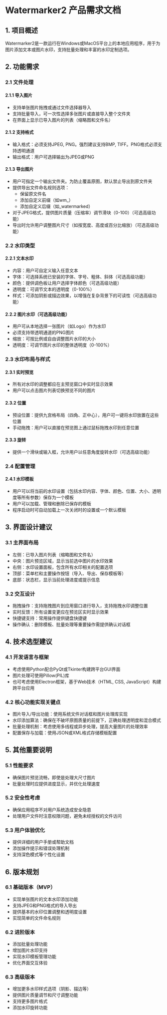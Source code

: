 # Watermarker2 产品需求文档

## 1. 项目概述
Watermarker2是一款运行在Windows或MacOS平台上的本地应用程序，用于为图片添加文本或图片水印，支持批量处理和丰富的水印定制选项。

## 2. 功能需求

### 2.1 文件处理
#### 2.1.1 导入图片
- 支持单张图片拖拽或通过文件选择器导入
- 支持批量导入，可一次性选择多张图片或直接导入整个文件夹
- 在界面上显示已导入图片的列表（缩略图和文件名）

#### 2.1.2 支持格式
- 输入格式：必须支持JPEG, PNG。强烈建议支持BMP, TIFF。PNG格式必须支持透明通道
- 输出格式：用户可选择输出为JPEG或PNG

#### 2.1.3 导出图片
- 用户可指定一个输出文件夹。为防止覆盖原图，默认禁止导出到原文件夹
- 提供导出文件命名规则选项：
  - 保留原文件名
  - 添加自定义前缀（如wm_）
  - 添加自定义后缀（如_watermarked）
- 对于JPEG格式，提供图片质量（压缩率）调节滑块（0-100）（可选高级功能）
- 导出时允许用户调整图片尺寸（如按宽度、高度或百分比缩放）（可选高级功能）

### 2.2 水印类型
#### 2.2.1 文本水印
- 内容：用户可自定义输入任意文本
- 字体：可选择系统已安装的字体、字号、粗体、斜体（可选高级功能）
- 颜色：提供调色板让用户选择字体颜色（可选高级功能）
- 透明度：可调节文本的透明度（0-100%）
- 样式：可添加阴影或描边效果，以增强在复杂背景下的可读性（可选高级功能）

#### 2.2.2 图片水印（可选高级功能）
- 用户可从本地选择一张图片（如Logo）作为水印
- 必须支持带透明通道的PNG图片
- 缩放：可按比例或自由调整图片水印的大小
- 透明度：可调节图片水印的整体透明度（0-100%）

### 2.3 水印布局与样式
#### 2.3.1 实时预览
- 所有对水印的调整都应在主预览窗口中实时显示效果
- 用户可以点击图片列表切换预览不同的图片

#### 2.3.2 位置
- 预设位置：提供九宫格布局（四角、正中心），用户可一键将水印放置在这些位置
- 手动拖拽：用户可以直接在预览图上通过鼠标拖拽水印到任意位置

#### 2.3.3 旋转
- 提供一个滑块或输入框，允许用户以任意角度旋转水印（可选高级功能）

### 2.4 配置管理
#### 2.4.1 水印模板
- 用户可以将当前的水印设置（包括水印内容、字体、颜色、位置、大小、透明度等所有参数）保存为一个模板
- 用户可以加载、管理和删除已保存的模板
- 程序启动时可自动加载上一次关闭时的设置或一个默认模板

## 3. 界面设计建议

### 3.1 主界面布局
- 左侧：已导入图片列表（缩略图和文件名）
- 中央：图片预览区域，显示当前选中图片的水印效果
- 右侧：水印设置面板，包含所有水印相关的配置选项
- 顶部：菜单栏和主要操作按钮（导入、导出、保存模板等）
- 底部：状态栏，显示当前处理进度或提示信息

### 3.2 交互设计
- 拖拽操作：支持拖拽图片到应用窗口进行导入，支持拖拽水印调整位置
- 实时反馈：所有设置变更应在预览区实时显示效果
- 快捷键支持：常用操作提供键盘快捷键
- 操作确认：删除模板、批量处理等重要操作需提供确认对话框

## 4. 技术选型建议

### 4.1 开发语言与框架
- 考虑使用Python配合PyQt或Tkinter构建跨平台GUI界面
- 图片处理可使用Pillow(PIL)库
- 也可考虑使用Electron框架，基于Web技术（HTML, CSS, JavaScript）构建跨平台应用

### 4.2 核心功能实现关键点
- 图片导入/导出功能：使用系统文件对话框和图片处理库实现
- 水印添加算法：确保在不破坏原图质量的前提下，正确处理透明度和混合模式
- 批量处理机制：考虑使用多线程或异步处理，提高大量图片的处理效率
- 配置保存与加载：使用JSON或XML格式存储模板配置

## 5. 其他重要说明

### 5.1 性能要求
- 确保图片预览流畅，即使是处理大尺寸图片
- 批量处理时应提供进度显示，并优化处理速度

### 5.2 安全性考虑
- 确保应用程序不对用户系统造成安全隐患
- 处理用户文件时注意权限问题，避免未经授权的文件访问

### 5.3 用户体验优化
- 提供详细的用户手册或帮助文档
- 添加操作提示和错误处理机制
- 支持深色模式等个性化设置

## 6. 版本规划

### 6.1 基础版本（MVP）
- 实现单张图片的文本水印添加功能
- 支持JPEG和PNG格式的导入导出
- 提供基本的水印位置调整和透明度设置
- 实现简单的文件命名规则

### 6.2 进阶版本
- 添加批量处理功能
- 增加图片水印支持
- 实现水印模板管理功能
- 优化界面交互体验

### 6.3 高级版本
- 增加更多水印样式选项（阴影、描边等）
- 提供图片质量调节和尺寸调整功能
- 支持更多图片格式
- 添加水印旋转功能